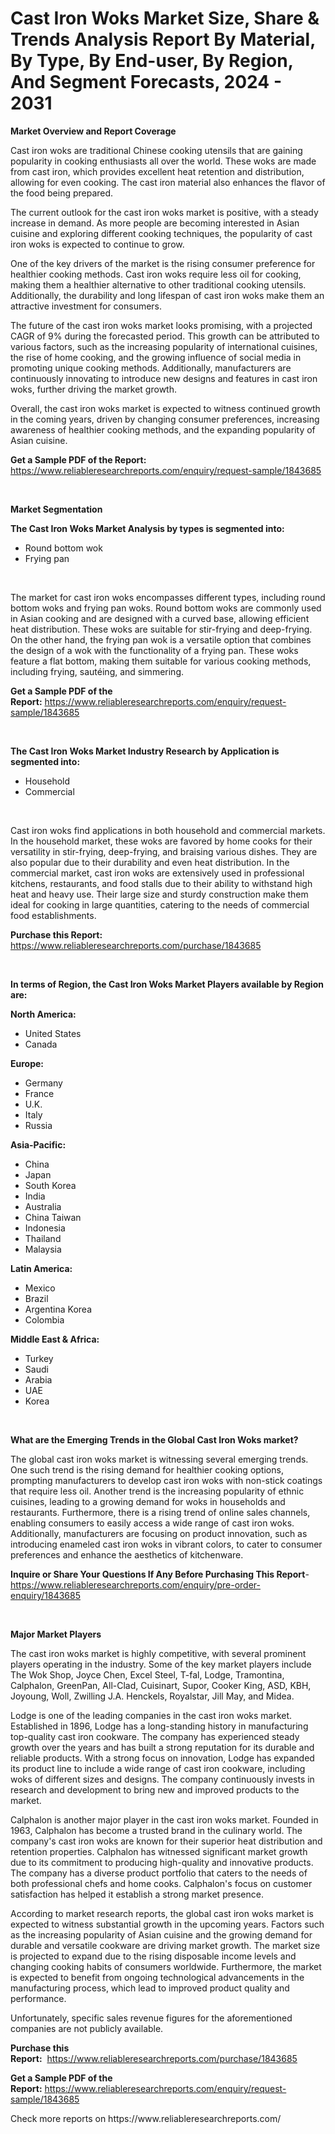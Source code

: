 <p><h1>Cast Iron Woks Market Size, Share & Trends Analysis Report By Material, By Type, By End-user, By Region, And Segment Forecasts, 2024 - 2031</h1></p><p><strong>Market Overview and Report Coverage</strong></p>
<p><p>Cast iron woks are traditional Chinese cooking utensils that are gaining popularity in cooking enthusiasts all over the world. These woks are made from cast iron, which provides excellent heat retention and distribution, allowing for even cooking. The cast iron material also enhances the flavor of the food being prepared.</p><p>The current outlook for the cast iron woks market is positive, with a steady increase in demand. As more people are becoming interested in Asian cuisine and exploring different cooking techniques, the popularity of cast iron woks is expected to continue to grow.</p><p>One of the key drivers of the market is the rising consumer preference for healthier cooking methods. Cast iron woks require less oil for cooking, making them a healthier alternative to other traditional cooking utensils. Additionally, the durability and long lifespan of cast iron woks make them an attractive investment for consumers.</p><p>The future of the cast iron woks market looks promising, with a projected CAGR of 9% during the forecasted period. This growth can be attributed to various factors, such as the increasing popularity of international cuisines, the rise of home cooking, and the growing influence of social media in promoting unique cooking methods. Additionally, manufacturers are continuously innovating to introduce new designs and features in cast iron woks, further driving the market growth.</p><p>Overall, the cast iron woks market is expected to witness continued growth in the coming years, driven by changing consumer preferences, increasing awareness of healthier cooking methods, and the expanding popularity of Asian cuisine.</p></p>
<p><strong>Get a Sample PDF of the Report:</strong> <a href="https://www.reliableresearchreports.com/enquiry/request-sample/1843685">https://www.reliableresearchreports.com/enquiry/request-sample/1843685</a></p>
<p>&nbsp;</p>
<p><strong>Market Segmentation</strong></p>
<p><strong>The Cast Iron Woks Market Analysis by types is segmented into:</strong></p>
<p><ul><li>Round bottom wok</li><li>Frying pan</li></ul></p>
<p>&nbsp;</p>
<p><p>The market for cast iron woks encompasses different types, including round bottom woks and frying pan woks. Round bottom woks are commonly used in Asian cooking and are designed with a curved base, allowing efficient heat distribution. These woks are suitable for stir-frying and deep-frying. On the other hand, the frying pan wok is a versatile option that combines the design of a wok with the functionality of a frying pan. These woks feature a flat bottom, making them suitable for various cooking methods, including frying, sautéing, and simmering.</p></p>
<p><strong>Get a Sample PDF of the Report:</strong>&nbsp;<a href="https://www.reliableresearchreports.com/enquiry/request-sample/1843685">https://www.reliableresearchreports.com/enquiry/request-sample/1843685</a></p>
<p>&nbsp;</p>
<p><strong>The Cast Iron Woks Market Industry Research by Application is segmented into:</strong></p>
<p><ul><li>Household</li><li>Commercial</li></ul></p>
<p>&nbsp;</p>
<p><p>Cast iron woks find applications in both household and commercial markets. In the household market, these woks are favored by home cooks for their versatility in stir-frying, deep-frying, and braising various dishes. They are also popular due to their durability and even heat distribution. In the commercial market, cast iron woks are extensively used in professional kitchens, restaurants, and food stalls due to their ability to withstand high heat and heavy use. Their large size and sturdy construction make them ideal for cooking in large quantities, catering to the needs of commercial food establishments.</p></p>
<p><strong>Purchase this Report:</strong>&nbsp; <a href="https://www.reliableresearchreports.com/purchase/1843685">https://www.reliableresearchreports.com/purchase/1843685</a></p>
<p>&nbsp;</p>
<p><strong>In terms of Region, the Cast Iron Woks Market Players available by Region are:</strong></p>
<p>
    <p> <strong> North America: </strong>
        <ul>
            <li>United States</li>
            <li>Canada</li>
        </ul>
        </p> 
    <p> <strong> Europe: </strong>
        <ul>
            <li>Germany</li>
            <li>France</li>
            <li>U.K.</li>
            <li>Italy</li>
            <li>Russia</li>
        </ul>
        </p> 
    <p> <strong> Asia-Pacific: </strong>
        <ul>
            <li>China</li>
            <li>Japan</li>
            <li>South Korea</li>
            <li>India</li>
            <li>Australia</li>
            <li>China Taiwan</li>
            <li>Indonesia</li>
            <li>Thailand</li>
            <li>Malaysia</li>
        </ul>
        </p> 
    <p> <strong> Latin America: </strong>
        <ul>
            <li>Mexico</li>
            <li>Brazil</li>
            <li>Argentina Korea</li>
            <li>Colombia</li>
        </ul>
        </p> 
    <p> <strong> Middle East & Africa: </strong>
        <ul>
            <li>Turkey</li>
            <li>Saudi</li>
            <li>Arabia</li>
            <li>UAE</li>
            <li>Korea</li>
        </ul>
    </p>
    </p>
<p>&nbsp;</p>
<p><strong>What are the Emerging Trends in the Global Cast Iron Woks market?</strong></p>
<p><p>The global cast iron woks market is witnessing several emerging trends. One such trend is the rising demand for healthier cooking options, prompting manufacturers to develop cast iron woks with non-stick coatings that require less oil. Another trend is the increasing popularity of ethnic cuisines, leading to a growing demand for woks in households and restaurants. Furthermore, there is a rising trend of online sales channels, enabling consumers to easily access a wide range of cast iron woks. Additionally, manufacturers are focusing on product innovation, such as introducing enameled cast iron woks in vibrant colors, to cater to consumer preferences and enhance the aesthetics of kitchenware.</p></p>
<p><strong>Inquire or Share Your Questions If Any Before Purchasing This Report</strong>- <a href="https://www.reliableresearchreports.com/enquiry/pre-order-enquiry/1843685">https://www.reliableresearchreports.com/enquiry/pre-order-enquiry/1843685</a></p>
<p>&nbsp;</p>
<p><strong>Major Market Players</strong></p>
<p><p>The cast iron woks market is highly competitive, with several prominent players operating in the industry. Some of the key market players include The Wok Shop, Joyce Chen, Excel Steel, T-fal, Lodge, Tramontina, Calphalon, GreenPan, All-Clad, Cuisinart, Supor, Cooker King, ASD, KBH, Joyoung, Woll, Zwilling J.A. Henckels, Royalstar, Jill May, and Midea.</p><p>Lodge is one of the leading companies in the cast iron woks market. Established in 1896, Lodge has a long-standing history in manufacturing top-quality cast iron cookware. The company has experienced steady growth over the years and has built a strong reputation for its durable and reliable products. With a strong focus on innovation, Lodge has expanded its product line to include a wide range of cast iron cookware, including woks of different sizes and designs. The company continuously invests in research and development to bring new and improved products to the market.</p><p>Calphalon is another major player in the cast iron woks market. Founded in 1963, Calphalon has become a trusted brand in the culinary world. The company's cast iron woks are known for their superior heat distribution and retention properties. Calphalon has witnessed significant market growth due to its commitment to producing high-quality and innovative products. The company has a diverse product portfolio that caters to the needs of both professional chefs and home cooks. Calphalon's focus on customer satisfaction has helped it establish a strong market presence.</p><p>According to market research reports, the global cast iron woks market is expected to witness substantial growth in the upcoming years. Factors such as the increasing popularity of Asian cuisine and the growing demand for durable and versatile cookware are driving market growth. The market size is projected to expand due to the rising disposable income levels and changing cooking habits of consumers worldwide. Furthermore, the market is expected to benefit from ongoing technological advancements in the manufacturing process, which lead to improved product quality and performance.</p><p>Unfortunately, specific sales revenue figures for the aforementioned companies are not publicly available.</p></p>
<p><strong>Purchase this Report:</strong>&nbsp;&nbsp;<a href="https://www.reliableresearchreports.com/purchase/1843685">https://www.reliableresearchreports.com/purchase/1843685</a></p>
<p></p>
<p><strong>Get a Sample PDF of the Report:</strong>&nbsp;<a href="https://www.reliableresearchreports.com/enquiry/request-sample/1843685">https://www.reliableresearchreports.com/enquiry/request-sample/1843685</a></p>
<p>Check more reports on https://www.reliableresearchreports.com/</p>